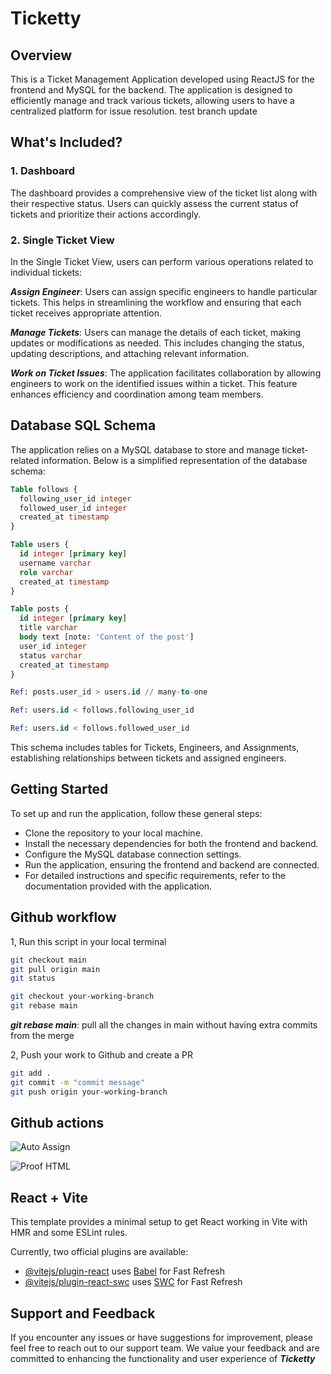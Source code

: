 # Ticketty

## Overview

This is a Ticket Management Application developed using ReactJS for the frontend and MySQL for the backend. The application is designed to efficiently manage and track various tickets, allowing users to have a centralized platform for issue resolution.
test branch update

## What's Included?

### 1. Dashboard

The dashboard provides a comprehensive view of the ticket list along with their respective status. Users can quickly assess the current status of tickets and prioritize their actions accordingly.

### 2. Single Ticket View

In the Single Ticket View, users can perform various operations related to individual tickets:

**_Assign Engineer_**: Users can assign specific engineers to handle particular tickets. This helps in streamlining the workflow and ensuring that each ticket receives appropriate attention.

**_Manage Tickets_**: Users can manage the details of each ticket, making updates or modifications as needed. This includes changing the status, updating descriptions, and attaching relevant information.

**_Work on Ticket Issues_**: The application facilitates collaboration by allowing engineers to work on the identified issues within a ticket. This feature enhances efficiency and coordination among team members.

## Database SQL Schema

The application relies on a MySQL database to store and manage ticket-related information. Below is a simplified representation of the database schema:

```sql
Table follows {
  following_user_id integer
  followed_user_id integer
  created_at timestamp
}

Table users {
  id integer [primary key]
  username varchar
  role varchar
  created_at timestamp
}

Table posts {
  id integer [primary key]
  title varchar
  body text [note: 'Content of the post']
  user_id integer
  status varchar
  created_at timestamp
}

Ref: posts.user_id > users.id // many-to-one

Ref: users.id < follows.following_user_id

Ref: users.id < follows.followed_user_id
```

This schema includes tables for Tickets, Engineers, and Assignments, establishing relationships between tickets and assigned engineers.

## Getting Started

To set up and run the application, follow these general steps:

- Clone the repository to your local machine.
- Install the necessary dependencies for both the frontend and backend.
- Configure the MySQL database connection settings.
- Run the application, ensuring the frontend and backend are connected.
- For detailed instructions and specific requirements, refer to the documentation provided with the application.

## Github workflow

1, Run this script in your local terminal

```bash
git checkout main
git pull origin main
git status

git checkout your-working-branch
git rebase main
```

**_git rebase main_**: pull all the changes in main without having extra commits from the merge

2, Push your work to Github and create a PR

```bash
git add .
git commit -m "commit message"
git push origin your-working-branch
```

## Github actions

![Auto Assign](https://github.com/TATAPS/demo-repository/actions/workflows/auto-assign.yml/badge.svg)

![Proof HTML](https://github.com/TATAPS/demo-repository/actions/workflows/proof-html.yml/badge.svg)

## React + Vite

This template provides a minimal setup to get React working in Vite with HMR and some ESLint rules.

Currently, two official plugins are available:

- [@vitejs/plugin-react](https://github.com/vitejs/vite-plugin-react/blob/main/packages/plugin-react/README.md) uses [Babel](https://babeljs.io/) for Fast Refresh
- [@vitejs/plugin-react-swc](https://github.com/vitejs/vite-plugin-react-swc) uses [SWC](https://swc.rs/) for Fast Refresh

## Support and Feedback

If you encounter any issues or have suggestions for improvement, please feel free to reach out to our support team. We value your feedback and are committed to enhancing the functionality and user experience of **_Ticketty_**
